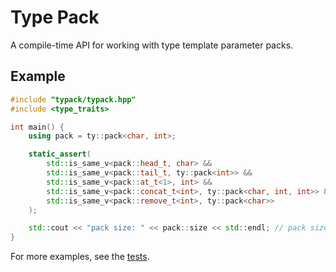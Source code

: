# Type Pack

A compile-time API for working with type template parameter packs.

## Example

```cpp
#include "typack/typack.hpp"
#include <type_traits>

int main() {
    using pack = ty::pack<char, int>;

    static_assert(
        std::is_same_v<pack::head_t, char> &&
        std::is_same_v<pack::tail_t, ty::pack<int>> &&
        std::is_same_v<pack::at_t<1>, int> &&
        std::is_same_v<pack::concat_t<int>, ty::pack<char, int, int>> &&
        std::is_same_v<pack::remove_t<int>, ty::pack<char>>
    );

    std::cout << "pack size: " << pack::size << std::endl; // pack size: 2
}
```

For more examples, see the [tests](./test/typack_test.cpp).
